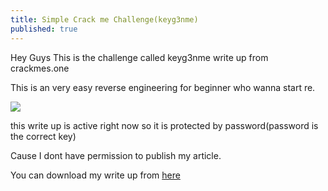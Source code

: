 ```yaml
---
title: Simple Crack me Challenge(keyg3nme)
published: true
---
```


Hey Guys This is the challenge called keyg3nme write up from crackmes.one

This is an very easy reverse engineering for beginner who wanna start re.

![](https://raw.githubusercontent.com/Cnw311/hack-the-box/gh-pages/assets/challenge.png)

this write up is active right now so it is protected by password(password is the correct key)

Cause I dont have permission to publish my article.

You can download my write up from [here](https://github.com/Cnw311/hack-the-box/raw/gh-pages/assets/cracmes/keyg3nme/keyg3nme.pdf)
